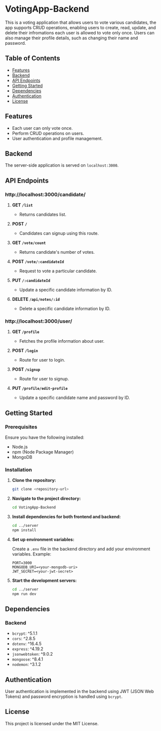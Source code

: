 # VotingApp-Backend

This is a voting application that allows users to vote various candidates, the app supports CRUD operations, enabling users to create, read, update, and delete their infromations each user is allowed to vote only once. Users can also manage their profile details, such as changing their name and password.

## Table of Contents

- [Features](#features)
- [Backend](#backend)
- [API Endpoints](#api-endpoints)
- [Getting Started](#getting-started)
- [Dependencies](#dependencies)
- [Authentication](#authentication)
- [License](#license)

## Features

- Each user can only vote once.
- Perform CRUD operations on users.
- User authentication and profile management.

## Backend

The server-side application is served on `localhost:3000`.

## API Endpoints

### http://localhost:3000/candidate/

1. **GET `/list`**
   - Returns candidates list.
     
2. **POST `/`**
   - Candidates can signup using this route.
     
3. **GET `/vote/count`**
   - Returns candidate's number of votes.

4. **POST `/vote/:candidateId`**
   - Request to vote a particular candidate.

5. **PUT `/:candidateId`**
   - Update a specific candidate information by ID.

6. **DELETE `/api/notes/:id`**
   - Delete a specific candidate information by ID.


### http://localhost:3000/user/

1. **GET `/profile`**
   - Fetches the profile information about user.
     
2. **POST `/login`**
   - Route for user to login.

4. **POST `/signup`**
   - Route for user to signup.

5. **PUT `/profile/edit-profile`**
   - Update a specific candidate name and password by ID.
     

## Getting Started

### Prerequisites

Ensure you have the following installed:

- Node.js
- npm (Node Package Manager)
- MongoDB

### Installation

1. **Clone the repository:**

    ```bash
    git clone <repository-url>
    ```

2. **Navigate to the project directory:**

    ```bash
    cd VotingApp-Backend
    ```

3. **Install dependencies for both frontend and backend:**

    ```bash
    cd ../server
    npm install
    ```

4. **Set up environment variables:**

    Create a `.env` file in the backend directory and add your environment variables. Example:

    ```env
    PORT=3000
    MONGODB_URI=<your-mongodb-uri>
    JWT_SECRET=<your-jwt-secret>
    ```

5. **Start the development servers:**

    ```bash
    cd ../server
    npm run dev
    ```

## Dependencies

### Backend

- `bcrypt`: ^5.1.1
- `cors`: ^2.8.5
- `dotenv`: ^16.4.5
- `express`: ^4.19.2
- `jsonwebtoken`: ^9.0.2
- `mongoose`: ^8.4.1
- `nodemon`: ^3.1.2

## Authentication

User authentication is implemented in the backend using JWT (JSON Web Tokens) and password encryption is handled using `bcrypt`.

## License

This project is licensed under the MIT License.
